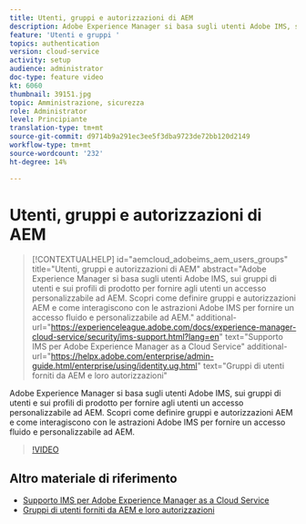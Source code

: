 ```yaml
---
title: Utenti, gruppi e autorizzazioni di AEM
description: Adobe Experience Manager si basa sugli utenti Adobe IMS, sui gruppi di utenti e sui profili di prodotto per fornire agli utenti un accesso personalizzabile ad AEM. Scopri come definire gruppi e autorizzazioni AEM e come interagiscono con le astrazioni Adobe IMS per fornire un accesso fluido e personalizzabile ad AEM.
feature: 'Utenti e gruppi '
topics: authentication
version: cloud-service
activity: setup
audience: administrator
doc-type: feature video
kt: 6060
thumbnail: 39151.jpg
topic: Amministrazione, sicurezza
role: Administrator
level: Principiante
translation-type: tm+mt
source-git-commit: d9714b9a291ec3ee5f3dba9723de72bb120d2149
workflow-type: tm+mt
source-wordcount: '232'
ht-degree: 14%

---
```



# Utenti, gruppi e autorizzazioni di AEM

>[!CONTEXTUALHELP]
>id="aemcloud_adobeims_aem_users_groups"
>title="Utenti, gruppi e autorizzazioni di AEM"
>abstract="Adobe Experience Manager si basa sugli utenti Adobe IMS, sui gruppi di utenti e sui profili di prodotto per fornire agli utenti un accesso personalizzabile ad AEM. Scopri come definire gruppi e autorizzazioni AEM e come interagiscono con le astrazioni Adobe IMS per fornire un accesso fluido e personalizzabile ad AEM."
>additional-url="https://experienceleague.adobe.com/docs/experience-manager-cloud-service/security/ims-support.html?lang=en" text="Supporto IMS per Adobe Experience Manager as a Cloud Service"
>additional-url="https://helpx.adobe.com/enterprise/admin-guide.html/enterprise/using/identity.ug.html" text="Gruppi di utenti forniti da AEM e loro autorizzazioni"

Adobe Experience Manager si basa sugli utenti Adobe IMS, sui gruppi di utenti e sui profili di prodotto per fornire agli utenti un accesso personalizzabile ad AEM. Scopri come definire gruppi e autorizzazioni AEM e come interagiscono con le astrazioni Adobe IMS per fornire un accesso fluido e personalizzabile ad AEM.

>[!VIDEO](https://video.tv.adobe.com/v/39151/?quality=12&learn=on)

## Altro materiale di riferimento

+ [Supporto IMS per Adobe Experience Manager as a Cloud Service](https://docs.adobe.com/content/help/it-IT/experience-manager-cloud-service/security/ims-support.html)
+ [Gruppi di utenti forniti da AEM e loro autorizzazioni](https://docs.adobe.com/content/help/en/experience-manager-65/administering/security/security.html#built-in-users-and-groups)